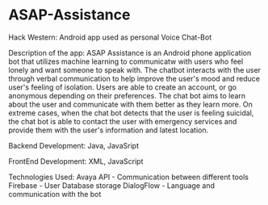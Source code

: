 # ASAP-Assistance
Hack Western: Android app used as personal Voice Chat-Bot  

Description of the app:
ASAP Assistance is an Android phone application bot that utilizes machine learning to communicatw with users who feel lonely and want someone to speak with. The chatbot interacts with the user through verbal communication to help improve the user's mood and reduce user's feeling of isolation. Users are able to create an account, or go anonymous depending on their preferences. The chat bot aims to learn about the user and communicate with them better as they learn more. On extreme cases, when the chat bot detects that the user is feeling suicidal, the chat bot is able to contact the user with emergency services and provide them with the user's information and latest location.

Backend Development:
Java,
JavaSript

FrontEnd Development:
XML,
JavaScript

Technologies Used:
Avaya API - Communication between different tools
Firebase - User Database storage
DialogFlow - Language and communication with the bot
